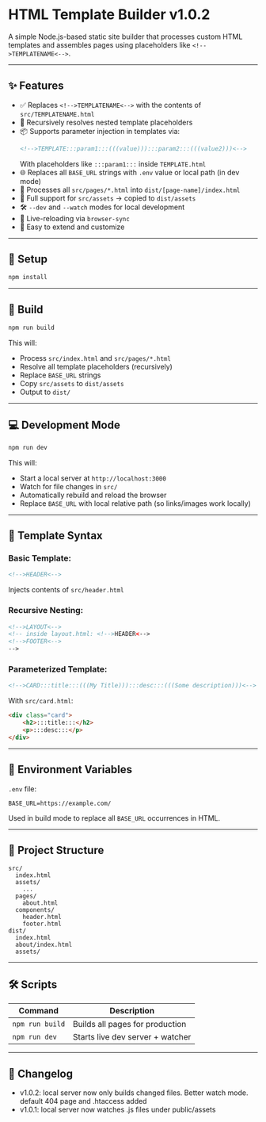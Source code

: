 # HTML Template Builder v1.0.2

A simple Node.js-based static site builder that processes custom HTML templates and assembles pages using placeholders like `<!-->TEMPLATENAME<-->`.

---

## ✨ Features

- ✅ Replaces `<!-->TEMPLATENAME<-->` with the contents of `src/TEMPLATENAME.html`
- 🔁 Recursively resolves nested template placeholders
- 📦 Supports parameter injection in templates via:
  ```html
  <!-->TEMPLATE:::param1:::(((value))):::param2:::(((value2)))<-->
  ```
  With placeholders like `:::param1:::` inside `TEMPLATE.html`
- 🌐 Replaces all `BASE_URL` strings with `.env` value or local path (in dev mode)
- 📁 Processes all `src/pages/*.html` into `dist/[page-name]/index.html`
- 🧩 Full support for `src/assets` → copied to `dist/assets`
- 🛠️ `--dev` and `--watch` modes for local development
- 🔄 Live-reloading via `browser-sync`
- 🧰 Easy to extend and customize

---

## 🔧 Setup

```bash
npm install
```

---

## 🚀 Build

```bash
npm run build
```

This will:

- Process `src/index.html` and `src/pages/*.html`
- Resolve all template placeholders (recursively)
- Replace `BASE_URL` strings
- Copy `src/assets` to `dist/assets`
- Output to `dist/`

---

## 💻 Development Mode

```bash
npm run dev
```

This will:

- Start a local server at `http://localhost:3000`
- Watch for file changes in `src/`
- Automatically rebuild and reload the browser
- Replace `BASE_URL` with local relative path (so links/images work locally)

---

## 🧩 Template Syntax

### Basic Template:

```html
<!-->HEADER<-->
```

Injects contents of `src/header.html`

### Recursive Nesting:

```html
<!-->LAYOUT<-->
<!-- inside layout.html: <!-->HEADER<-->
<!-->FOOTER<-->
-->
```

### Parameterized Template:

```html
<!-->CARD:::title:::(((My Title))):::desc:::(((Some description)))<-->
```

With `src/card.html`:

```html
<div class="card">
	<h2>:::title:::</h2>
	<p>:::desc:::</p>
</div>
```

---

## 🌱 Environment Variables

`.env` file:

```env
BASE_URL=https://example.com/
```

Used in build mode to replace all `BASE_URL` occurrences in HTML.

---

## 📁 Project Structure

```
src/
  index.html
  assets/
    ...
  pages/
    about.html
  components/
    header.html
    footer.html
dist/
  index.html
  about/index.html
  assets/
```

---

## 🛠️ Scripts

| Command         | Description                      |
| --------------- | -------------------------------- |
| `npm run build` | Builds all pages for production  |
| `npm run dev`   | Starts live dev server + watcher |

---

## 📄 Changelog

- v1.0.2: local server now only builds changed files. Better watch mode. default 404 page and .htaccess added
- v1.0.1: local server now watches .js files under public/assets
